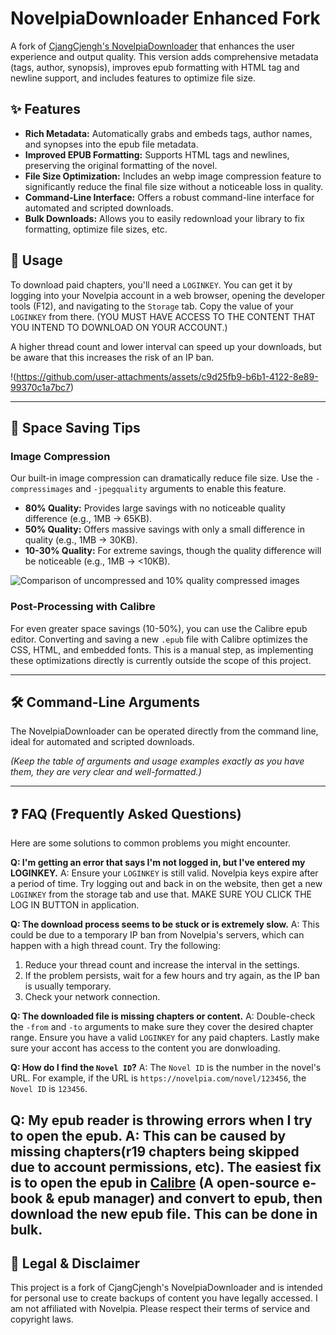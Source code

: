 # NovelpiaDownloader Enhanced Fork

A fork of [CjangCjengh's NovelpiaDownloader](https://github.com/CjangCjengh/NovelpiaDownloader) that enhances the user experience and output quality. This version adds comprehensive metadata (tags, author, synopsis), improves epub formatting with HTML tag and newline support, and includes features to optimize file size.

## ✨ Features

- **Rich Metadata:** Automatically grabs and embeds tags, author names, and synopses into the epub file metadata.
- **Improved EPUB Formatting:** Supports HTML tags and newlines, preserving the original formatting of the novel.
- **File Size Optimization:** Includes an webp image compression feature to significantly reduce the final file size without a noticeable loss in quality.
- **Command-Line Interface:** Offers a robust command-line interface for automated and scripted downloads.
- **Bulk Downloads:** Allows you to easily redownload your library to fix formatting, optimize file sizes, etc.

## 🚀 Usage

To download paid chapters, you'll need a `LOGINKEY`. You can get it by logging into your Novelpia account in a web browser, opening the developer tools (F12), and navigating to the `Storage` tab. Copy the value of your `LOGINKEY` from there.
(YOU MUST HAVE ACCESS TO THE CONTENT THAT YOU INTEND TO DOWNLOAD ON YOUR ACCOUNT.)

A higher thread count and lower interval can speed up your downloads, but be aware that this increases the risk of an IP ban.

!(https://github.com/user-attachments/assets/c9d25fb9-b6b1-4122-8e89-99370c1a7bc7)

---

## 💾 Space Saving Tips

### Image Compression

Our built-in image compression can dramatically reduce file size. Use the `-compressimages` and `-jpegquality` arguments to enable this feature.

- **80% Quality:** Provides large savings with no noticeable quality difference (e.g., 1MB -> 65KB).
- **50% Quality:** Offers massive savings with only a small difference in quality (e.g., 1MB -> 30KB).
- **10-30% Quality:** For extreme savings, though the quality difference will be noticeable (e.g., 1MB -> <10KB).

![Comparison of uncompressed and 10% quality compressed images](https://github.com/user-attachments/assets/09161c74-92d8-4b3e-8e72-8ac574db719d)

### Post-Processing with Calibre

For even greater space savings (10-50%), you can use the Calibre epub editor. Converting and saving a new `.epub` file with Calibre optimizes the CSS, HTML, and embedded fonts. This is a manual step, as implementing these optimizations directly is currently outside the scope of this project.

---

## 🛠️ Command-Line Arguments

The NovelpiaDownloader can be operated directly from the command line, ideal for automated and scripted downloads.

*(Keep the table of arguments and usage examples exactly as you have them, they are very clear and well-formatted.)*

---

## ❓ FAQ (Frequently Asked Questions)

Here are some solutions to common problems you might encounter.

**Q: I'm getting an error that says I'm not logged in, but I've entered my LOGINKEY.**
A: Ensure your `LOGINKEY` is still valid. Novelpia keys expire after a period of time. Try logging out and back in on the website, then get a new `LOGINKEY` from the storage tab and use that. MAKE SURE YOU CLICK THE LOG IN BUTTON in application.

**Q: The download process seems to be stuck or is extremely slow.**
A: This could be due to a temporary IP ban from Novelpia's servers, which can happen with a high thread count. Try the following:
1. Reduce your thread count and increase the interval in the settings.
2. If the problem persists, wait for a few hours and try again, as the IP ban is usually temporary.
3. Check your network connection.

**Q: The downloaded file is missing chapters or content.**
A: Double-check the `-from` and `-to` arguments to make sure they cover the desired chapter range. Ensure you have a valid `LOGINKEY` for any paid chapters. Lastly make sure your accont has access to the content you are donwloading.

**Q: How do I find the `Novel ID`?**
A: The `Novel ID` is the number in the novel's URL. For example, if the URL is `https://novelpia.com/novel/123456`, the `Novel ID` is `123456`.

**Q: My epub reader is throwing errors when I try to open the epub.**
A: This can be caused by missing chapters(r19 chapters being skipped due to account permissions, etc). The easiest fix is to open the epub in [Calibre](https://calibre-ebook.com/download) (A open-source e-book & epub manager) and convert to epub, then download the new epub file. This can be done in bulk. 
---

## 📜 Legal & Disclaimer

This project is a fork of CjangCjengh's NovelpiaDownloader and is intended for personal use to create backups of content you have legally accessed. I am not affiliated with Novelpia. Please respect their terms of service and copyright laws.
